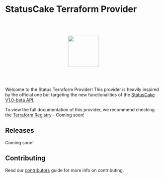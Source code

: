 StatusCake Terraform Provider
==================
<p align="center" style="display: flex;justify-content: center; align-items: center; height: 200px;">
    <img src="https://cdn.rawgit.com/hashicorp/terraform-website/master/content/source/assets/images/logo-hashicorp.svg" height="100px">
</p>

Welcome to the Status Terraform Provider! This provider is heavily inspired by the official one but targeting the new functionalities of the [StatusCake V1.0-beta API](https://www.statuscake.com/api/v1/).

To view the full documentation of this provider, we recommend checking the [Terraform Registry](https://registry.terraform.io/providers/marceloboeira/statuscake/latest) - Coming soon!

Releases
---------

Coming soon!


Contributing
------------

Read our [contributors](https://github.com/marceloboeira/terraform-provider-statuscake/docs/CONTRIBUTING.md) guide for more info on contributing.
